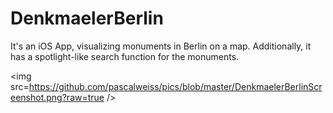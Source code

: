 # DenkmaelerBerlin
It's an iOS App, visualizing monuments in Berlin on a map. Additionally, it has a spotlight-like search function for the monuments. 

<img src=https://github.com/pascalweiss/pics/blob/master/DenkmaelerBerlinScreenshot.png?raw=true />
